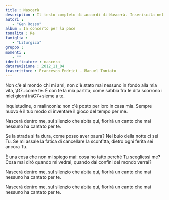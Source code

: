 ```yaml
--- 
title : Nascerà
description : Il testo completo di accordi di Nascerà. Inseriscila nel tuo canzoniere!
autori : 
   - "Gen Rosso"
album : In concerto per la pace
tonalita : Re
famiglia : 
   - "Liturgica"
gruppo : 
momenti : 
   - ""
identificatore : nascera
datarevisione : 2012_11_04
trascrittore : Francesco Endrici - Manuel Toniato
--- 
```




 Non c'è al mondo chi mi ami, 
 non c'è stato mai nessuno
in fondo alla mia vita, \G7+come te.
 È con te la mia partita; 
come sabbia fra le dita
scorrono i miei giorni in\G7+sieme a te.


 Inquietudine, o malinconia:
non c'è posto per loro in casa mia.
 Sempre nuovo è il tuo modo
di inventare il gioco del tempo per me.


Nascerà  dentro me, 
 sul silenzio che abita qui,
fiorirà  un canto che 
 mai nessuno ha cantato per te.


Se la strada si fa dura, 
come posso aver paura?
Nel buio della notte ci sei Tu.
Se mi assale la fatica 
di cancellare la sconfitta,
dietro ogni ferita sei ancora Tu.


È una cosa che non mi spiego mai:
cosa ho tatto perché Tu scegliessi me?
Cosa mai dirò quando mi vedrai,
quando dai confini del mondo verrai?


Nascerà dentro me, 
sul silenzio che abita qui,
fiorirà un canto che 
mai nessuno ha cantato per te.


Nascerà  dentro me, 
 sul silenzio che abita qui,
fiorirà  un canto che 
 mai nessuno ha cantato per te.


